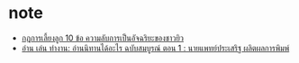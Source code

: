 # note

* [กฎการเลี้ยงลูก 10 ข้อ ความลับการเป็นอัจฉริยะของชาวยิว](https://th.theasianparent.com/%E0%B8%AD%E0%B8%A2%E0%B8%B2%E0%B8%81%E0%B9%83%E0%B8%AB%E0%B9%89%E0%B8%A5%E0%B8%B9%E0%B8%81%E0%B9%80%E0%B8%9B%E0%B9%87%E0%B8%99%E0%B8%AD%E0%B8%B1%E0%B8%88%E0%B8%89%E0%B8%A3%E0%B8%B4%E0%B8%A2%E0%B8%B0)
* [อ่าน เล่น ทำงาน: อ่านนิทานได้อะไร ฉบับสมบูรณ์ ตอน 1 : นายแพทย์ประเสริฐ ผลิตผลการพิมพ์](https://thepotential.org/2019/10/22/ef-and-education-31/)

